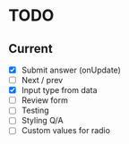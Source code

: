 # TODO

## Current

- [x] Submit answer (onUpdate)
- [ ] Next / prev
- [x] Input type from data
- [ ] Review form
- [ ] Testing
- [ ] Styling Q/A
- [ ] Custom values for radio
